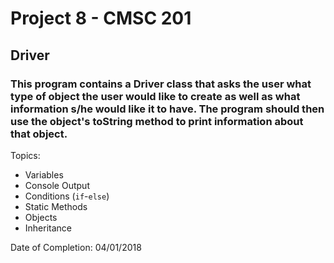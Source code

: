 # Project 8 - CMSC 201
## Driver
### This program contains a Driver class that asks the user what type of object the user would like to create as well as what information s/he would like it to have. The program should then use the object's toString method to print information about that object.

Topics:
- Variables
- Console Output
- Conditions (```if```-```else```)
- Static Methods
- Objects
- Inheritance

Date of Completion: 04/01/2018
